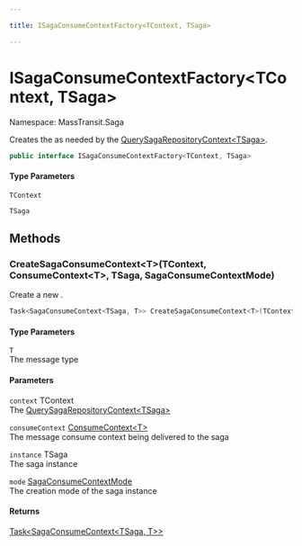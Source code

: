 ```yaml
---

title: ISagaConsumeContextFactory<TContext, TSaga>

---
```


# ISagaConsumeContextFactory\<TContext, TSaga\>

Namespace: MassTransit.Saga

Creates the  as needed by the [QuerySagaRepositoryContext\<TSaga\>](../masstransit-saga/querysagarepositorycontext-1).

```csharp
public interface ISagaConsumeContextFactory<TContext, TSaga>
```

#### Type Parameters

`TContext`<br/>

`TSaga`<br/>

## Methods

### **CreateSagaConsumeContext\<T\>(TContext, ConsumeContext\<T\>, TSaga, SagaConsumeContextMode)**

Create a new .

```csharp
Task<SagaConsumeContext<TSaga, T>> CreateSagaConsumeContext<T>(TContext context, ConsumeContext<T> consumeContext, TSaga instance, SagaConsumeContextMode mode)
```

#### Type Parameters

`T`<br/>
The message type

#### Parameters

`context` TContext<br/>
The [QuerySagaRepositoryContext\<TSaga\>](../masstransit-saga/querysagarepositorycontext-1)

`consumeContext` [ConsumeContext\<T\>](../../masstransit-abstractions/masstransit/consumecontext-1)<br/>
The message consume context being delivered to the saga

`instance` TSaga<br/>
The saga instance

`mode` [SagaConsumeContextMode](../masstransit-saga/sagaconsumecontextmode)<br/>
The creation mode of the saga instance

#### Returns

[Task\<SagaConsumeContext\<TSaga, T\>\>](https://learn.microsoft.com/en-us/dotnet/api/system.threading.tasks.task-1)<br/>
